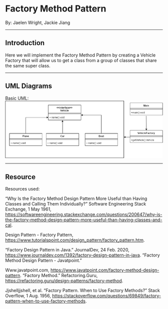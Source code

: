 # **Factory Method Pattern**
By: Jaelen Wright, Jackie Jiang

---
## Introduction

Here we will implement the Factory Method Pattern by creating a Vehicle Factory that will allow us to get a class from a group of classes that share the same super class.

---
## UML Diagrams
Basic UML:
![](images/UML.png)

---
## Resource

Resources used:

“Why Is the Factory Method Design Pattern More Useful than Having Classes and Calling Them Individually?” Software Engineering Stack Exchange, 1 May 1961, https://softwareengineering.stackexchange.com/questions/200647/why-is-the-factory-method-design-pattern-more-useful-than-having-classes-and-cal.

Design Pattern - Factory Pattern, https://www.tutorialspoint.com/design_pattern/factory_pattern.htm.

“Factory Design Pattern in Java.” JournalDev, 24 Feb. 2020, https://www.journaldev.com/1392/factory-design-pattern-in-java.
“Factory Method Design Pattern - Javatpoint.” 

Www.javatpoint.com, https://www.javatpoint.com/factory-method-design-pattern.
“Factory Method.” Refactoring.Guru, https://refactoring.guru/design-patterns/factory-method.

Jjshelljjshell, et al. “Factory Pattern. When to Use Factory Methods?” Stack Overflow, 1 Aug. 1956, https://stackoverflow.com/questions/69849/factory-pattern-when-to-use-factory-methods.